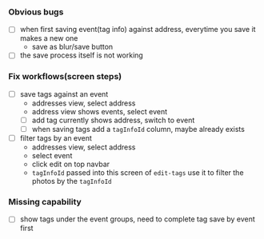 ### Obvious bugs
- [ ] when first saving event(tag info) against address, everytime you save it makes a new one
    - save as blur/save button
- [ ] the save process itself is not working

### Fix workflows(screen steps)
- [ ] save tags against an event
    - addresses view, select address
    - address view shows events, select event
    - [ ] add tag currently shows address, switch to event
    - [ ] when saving tags add a `tagInfoId` column, maybe already exists
- [ ] filter tags by an event
    - addresses view, select address
    - select event
    - click edit on top navbar
    - `tagInfoId` passed into this screen of `edit-tags` use it to filter the
        photos by the `tagInfoId`

### Missing capability
- [ ] show tags under the event groups, need to complete tag save by event first
